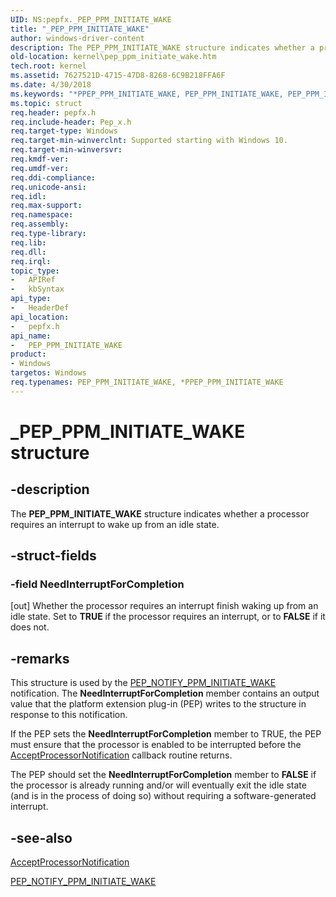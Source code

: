 ```yaml
---
UID: NS:pepfx._PEP_PPM_INITIATE_WAKE
title: "_PEP_PPM_INITIATE_WAKE"
author: windows-driver-content
description: The PEP_PPM_INITIATE_WAKE structure indicates whether a processor requires an interrupt to wake up from an idle state.
old-location: kernel\pep_ppm_initiate_wake.htm
tech.root: kernel
ms.assetid: 7627521D-4715-47D8-8268-6C9B218FFA6F
ms.date: 4/30/2018
ms.keywords: "*PPEP_PPM_INITIATE_WAKE, PEP_PPM_INITIATE_WAKE, PEP_PPM_INITIATE_WAKE structure [Kernel-Mode Driver Architecture], PPEP_PPM_INITIATE_WAKE, PPEP_PPM_INITIATE_WAKE structure pointer [Kernel-Mode Driver Architecture], _PEP_PPM_INITIATE_WAKE, kernel.pep_ppm_initiate_wake, pepfx/PEP_PPM_INITIATE_WAKE, pepfx/PPEP_PPM_INITIATE_WAKE"
ms.topic: struct
req.header: pepfx.h
req.include-header: Pep_x.h
req.target-type: Windows
req.target-min-winverclnt: Supported starting with Windows 10.
req.target-min-winversvr: 
req.kmdf-ver: 
req.umdf-ver: 
req.ddi-compliance: 
req.unicode-ansi: 
req.idl: 
req.max-support: 
req.namespace: 
req.assembly: 
req.type-library: 
req.lib: 
req.dll: 
req.irql: 
topic_type:
-	APIRef
-	kbSyntax
api_type:
-	HeaderDef
api_location:
-	pepfx.h
api_name:
-	PEP_PPM_INITIATE_WAKE
product:
- Windows
targetos: Windows
req.typenames: PEP_PPM_INITIATE_WAKE, *PPEP_PPM_INITIATE_WAKE
---
```


# _PEP_PPM_INITIATE_WAKE structure


## -description


The <b>PEP_PPM_INITIATE_WAKE</b> structure indicates whether a processor requires an interrupt to wake up from an idle state.


## -struct-fields




### -field NeedInterruptForCompletion

[out] Whether the processor requires an interrupt finish waking up from an idle state. Set to <b>TRUE</b> if the processor requires an interrupt, or to <b>FALSE</b> if it does not.


## -remarks



This structure is used by the <a href="https://msdn.microsoft.com/library/windows/hardware/mt186809">PEP_NOTIFY_PPM_INITIATE_WAKE</a> notification. The <b>NeedInterruptForCompletion</b> member contains an output value that the platform extension plug-in (PEP) writes to the structure in response to this notification.

If the PEP sets the <b>NeedInterruptForCompletion</b> member to T<b></b>RUE, the PEP must ensure that the processor is enabled to be interrupted before the <a href="https://msdn.microsoft.com/library/windows/hardware/mt186627">AcceptProcessorNotification</a> callback routine returns.

The PEP should set the <b>NeedInterruptForCompletion</b> member to <b>FALSE</b> if the processor is already running and/or will eventually exit the idle state (and is in the process of doing so) without requiring a software-generated interrupt.




## -see-also




<a href="https://msdn.microsoft.com/library/windows/hardware/mt186627">AcceptProcessorNotification</a>



<a href="https://msdn.microsoft.com/library/windows/hardware/mt186809">PEP_NOTIFY_PPM_INITIATE_WAKE</a>
 

 

